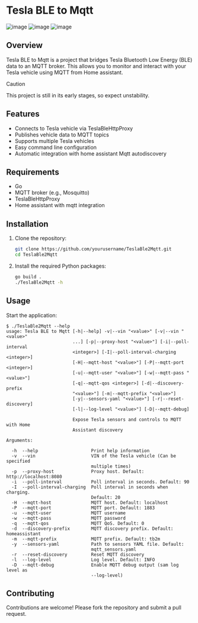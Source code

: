 # Tesla BLE to Mqtt

![image](https://github.com/user-attachments/assets/6870823b-899b-4706-bfb8-272f8deb32f6)
![image](https://github.com/user-attachments/assets/66841ccf-9ed1-446f-adef-f274f25d983e)
![image](https://github.com/user-attachments/assets/1e257de9-1b73-4436-a76f-a2cab549910c)

## Overview

Tesla BLE to Mqtt is a project that bridges Tesla Bluetooth Low Energy (BLE) data to an MQTT broker. This allows you to monitor and interact with your Tesla vehicle using MQTT from Home assistant.

> [!CAUTION]
> This project is still in its early stages, so expect unstability.

## Features

- Connects to Tesla vehicle via TeslaBleHttpProxy
- Publishes vehicle data to MQTT topics
- Supports multiple Tesla vehicles
- Easy command line configuration
- Automatic integration with home assistant Mqtt autodiscovery

## Requirements

- Go
- MQTT broker (e.g., Mosquitto)
- TeslaBleHttpProxy
- Home assistant with mqtt integration

## Installation

1. Clone the repository:
    ```sh
    git clone https://github.com/yourusername/TeslaBle2Mqtt.git
    cd TeslaBle2Mqtt
    ```

2. Install the required Python packages:
    ```sh
    go build .
    ./TeslaBle2Mqtt -h
    ```

## Usage

Start the application:
```
$ ./TeslaBle2Mqtt --help
usage: Tesla BLE to Mqtt [-h|--help] -v|--vin "<value>" [-v|--vin "<value>"
                         ...] [-p|--proxy-host "<value>"] [-i|--poll-interval
                         <integer>] [-I|--poll-interval-charging <integer>]
                         [-H|--mqtt-host "<value>"] [-P|--mqtt-port <integer>]
                         [-u|--mqtt-user "<value>"] [-w|--mqtt-pass "<value>"]
                         [-q|--mqtt-qos <integer>] [-d|--discovery-prefix
                         "<value>"] [-m|--mqtt-prefix "<value>"]
                         [-y|--sensors-yaml "<value>"] [-r|--reset-discovery]
                         [-l|--log-level "<value>"] [-D|--mqtt-debug]

                         Expose Tesla sensors and controls to MQTT with Home
                         Assistant discovery

Arguments:

  -h  --help                    Print help information
  -v  --vin                     VIN of the Tesla vehicle (Can be specified
                                multiple times)
  -p  --proxy-host              Proxy host. Default: http://localhost:8080
  -i  --poll-interval           Poll interval in seconds. Default: 90
  -I  --poll-interval-charging  Poll interval in seconds when charging.
                                Default: 20
  -H  --mqtt-host               MQTT host. Default: localhost
  -P  --mqtt-port               MQTT port. Default: 1883
  -u  --mqtt-user               MQTT username
  -w  --mqtt-pass               MQTT password
  -q  --mqtt-qos                MQTT QoS. Default: 0
  -d  --discovery-prefix        MQTT discovery prefix. Default: homeassistant
  -m  --mqtt-prefix             MQTT prefix. Default: tb2m
  -y  --sensors-yaml            Path to sensors YAML file. Default:
                                mqtt_sensors.yaml
  -r  --reset-discovery         Reset MQTT discovery
  -l  --log-level               Log level. Default: INFO
  -D  --mqtt-debug              Enable MQTT debug output (sam log level as
                                --log-level)
```


## Contributing

Contributions are welcome! Please fork the repository and submit a pull request.

